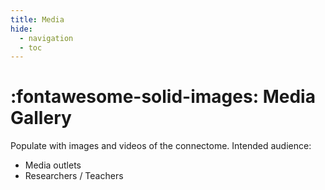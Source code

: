 ```yaml
---
title: Media
hide:
  - navigation
  - toc
---
```


# :fontawesome-solid-images: Media Gallery

Populate with images and videos of the connectome. Intended audience:

- Media outlets
- Researchers / Teachers